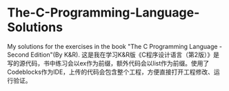# The-C-Programming-Language-Solutions
My solutions for the exercises in the book "The C Programming Language - Second Edition"(By K&amp;R). 
这是我在学习K&R版《C程序设计语言（第2版）》是写的源代码，书中练习会以ex作为前缀，额外代码会以list作为前缀。使用了Codeblocks作为IDE，上传的代码会包含整个工程，方便直接打开工程修改、运行验证。

